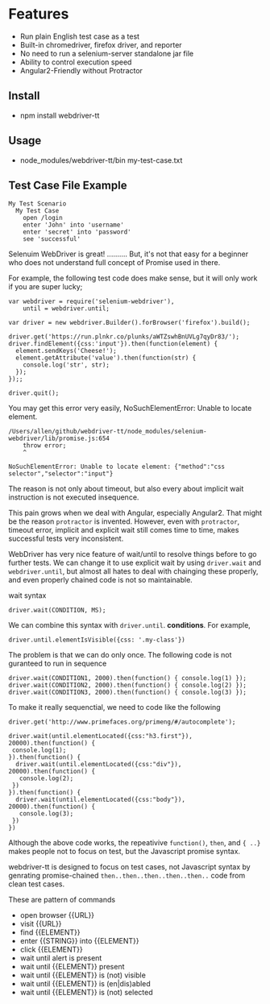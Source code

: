 Features
========

  * Run plain English test case as a test
  * Built-in chromedriver, firefox driver, and reporter
  * No need to run a selenium-server standalone jar file
  * Ability to control execution speed
  * Angular2-Friendly without Protractor

Install 
-------
  * npm install webdriver-tt

Usage
-----
 
  * node_modules/webdriver-tt/bin my-test-case.txt

Test Case File Example
----------------------

    My Test Scenario
      My Test Case
        open /login
        enter 'John' into 'username'
        enter 'secret' into 'password'
        see 'successful'

Selenuim WebDriver is great! ..........  But, it's not that easy for a beginner who does not understand full concept of Promise used in there. 

For example, the following test code does make sense, but it will only work if you are super lucky;

    var webdriver = require('selenium-webdriver'),
        until = webdriver.until;

    var driver = new webdriver.Builder().forBrowser('firefox').build();

    driver.get('https://run.plnkr.co/plunks/aWTZswhBnUVLg7qyDr83/');
    driver.findElement({css:'input'}).then(function(element) {
      element.sendKeys('Cheese!');
      element.getAttribute('value').then(function(str) {
        console.log('str', str); 
      });
    });;

    driver.quit();

You may get this error very easily, NoSuchElementError: Unable to locate element.

    /Users/allen/github/webdriver-tt/node_modules/selenium-webdriver/lib/promise.js:654
        throw error;
        ^

    NoSuchElementError: Unable to locate element: {"method":"css selector","selector":"input"}

The reason is not only about timeout, but also every about implicit wait instruction is not executed insequence.

This pain grows when we deal with Angular, especially Angular2.
That might be the reason `protractor` is invented. However, even with `protractor`, timeout error, implicit and explicit wait still comes time to time, makes successful tests very inconsistent.

WebDriver has very nice feature of wait/until to resolve things before to go further tests.
We can change it to use explicit wait by using `driver.wait` and `webdriver.until`, 
but almost all hates to deal with chainging these properly, and even properly chained code is not so maintainable.

wait syntax

    driver.wait(CONDITION, MS);

We can combine this syntax with `driver.until`. **conditions**. For example, 

    driver.until.elementIsVisible({css: '.my-class'})

The problem is that we can do only once. The following code is not guranteed to run in sequence

    driver.wait(CONDITION1, 2000).then(function() { console.log(1) });
    driver.wait(CONDITION2, 2000).then(function() { console.log(2) });
    driver.wait(CONDITION3, 2000).then(function() { console.log(3) });

To make it really sequenctial, we need to code like the following

    driver.get('http://www.primefaces.org/primeng/#/autocomplete');

    driver.wait(until.elementLocated({css:"h3.first"}), 20000).then(function() {
     console.log(1);
    }).then(function() {
      driver.wait(until.elementLocated({css:"div"}), 20000).then(function() {
       console.log(2);
     })
    }).then(function() {
      driver.wait(until.elementLocated({css:"body"}), 20000).then(function() {
       console.log(3);
     })
    })

Although the above code works, the repeativive `function()`, `then`, and `{ ..}` makes people not to focus on test, but the Javascript promise syntax.

webdriver-tt is designed to focus on test cases, not Javascript syntax by genrating promise-chained `then..then..then..then..then..` code from clean test cases.

These are pattern of commands

  * open browser {{URL}}
  * visit {{URL}}
  * find {{ELEMENT}}
  * enter {{STRING}} into {{ELEMENT}}
  * click {{ELEMENT}}
  * wait until alert is present
  * wait until {{ELEMENT}} present
  * wait until {{ELEMENT}} is (not) visible
  * wait until {{ELEMENT}} is (en|dis)abled
  * wait until {{ELEMENT}} is (not) selected
